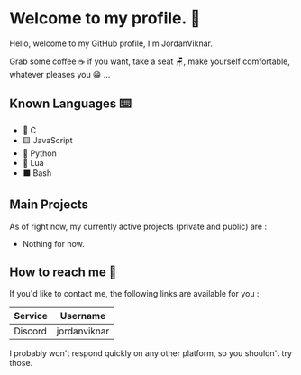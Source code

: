# Welcome to my profile. 👋

Hello, welcome to my GitHub profile, I'm JordanViknar.

Grab some coffee ☕ if you want, take a seat 🪑, make yourself comfortable, whatever pleases you 😁 ...

## Known Languages ⌨️
- 🔵 C
- 🟨 JavaScript
- 🐍 Python
- 🔵 Lua
- ⬛ Bash

## Main Projects

As of right now, my currently active projects (private and public) are :
- Nothing for now.

## How to reach me 📱

If you'd like to contact me, the following links are available for you :

| Service | Username |
| ---- | ---- |
| Discord | jordanviknar |

I probably won't respond quickly on any other platform, so you shouldn't try those.
